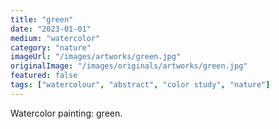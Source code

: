 ```yaml
---
title: "green"
date: "2023-01-01"
medium: "watercolor"
category: "nature"
imageUrl: "/images/artworks/green.jpg"
originalImage: "/images/originals/artworks/green.jpg"
featured: false
tags: ["watercolour", "abstract", "color study", "nature"]
---
```


Watercolor painting: green.
